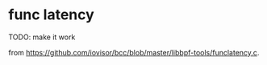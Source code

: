 # func latency

TODO: make it work

from https://github.com/iovisor/bcc/blob/master/libbpf-tools/funclatency.c.